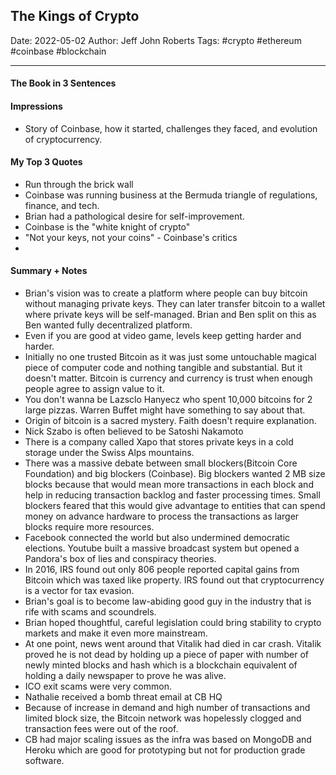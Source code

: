 
## The Kings of Crypto

Date: 2022-05-02
Author: Jeff John Roberts
Tags: #crypto #ethereum #coinbase #blockchain

---

#### The Book in 3 Sentences

#### Impressions

- Story of Coinbase, how it started, challenges they faced, and evolution of cryptocurrency. 

#### My Top 3 Quotes
- Run through the brick wall
- Coinbase was running business at the Bermuda triangle of regulations, finance, and tech.
- Brian had a pathological desire for self-improvement.
- Coinbase is the "white knight of crypto"
- "Not your keys, not your coins" - Coinbase's critics
- 

#### Summary + Notes
- Brian's vision was to create a platform where people can buy bitcoin without managing private keys. They can later transfer bitcoin to a wallet where private keys will be  self-managed. Brian and Ben split on this as Ben wanted fully decentralized platform.
- Even if you are good at video game, levels keep getting harder and harder.
- Initially no one trusted Bitcoin as it was just some untouchable magical piece of computer code and nothing tangible and substantial. But it doesn't matter. Bitcoin is currency and currency is trust when enough people agree to assign value to it. 
- You don't wanna be Lazsclo Hanyecz who spent 10,000 bitcoins for 2 large pizzas. Warren Buffet might have something to say about that. 
- Origin of bitcoin is a sacred mystery. Faith doesn't require explanation.
- Nick Szabo is often believed to be Satoshi Nakamoto
- There is a company called Xapo that stores private keys in a cold storage under the Swiss Alps mountains.
- There was a massive debate between small blockers(Bitcoin Core Foundation) and big blockers (Coinbase). Big blockers wanted 2 MB size blocks because that would mean more transactions in each block and help in reducing transaction backlog and faster processing times. Small blockers feared that this would give advantage to entities that can spend money on advance hardware to process the transactions as larger blocks require more resources. 
- Facebook connected the world but also undermined democratic elections. Youtube built a massive broadcast system but opened a Pandora's box of lies and conspiracy theories.
- In 2016, IRS found out only 806 people reported capital gains from Bitcoin which was taxed like property. IRS found out that cryptocurrency is a vector for tax evasion.
- Brian's goal is to become law-abiding good guy in the industry that is rife with scams and scoundrels. 
- Brian hoped thoughtful, careful legislation could bring stability to crypto markets and make it even more mainstream.
- At one point, news went around that Vitalik had died in car crash. Vitalik proved he is not dead by holding up a piece of paper with number of newly minted blocks and hash which is a blockchain equivalent of holding a daily newspaper to prove he was alive. 
- ICO exit scams were very common. 
- Nathalie received a bomb threat email at CB HQ
- Because of increase in demand and high number of transactions and limited block size, the Bitcoin network was hopelessly clogged and transaction fees were out of the roof.
- CB had major scaling issues as the infra was based on MongoDB and Heroku which are good for prototyping but not for production grade software.
